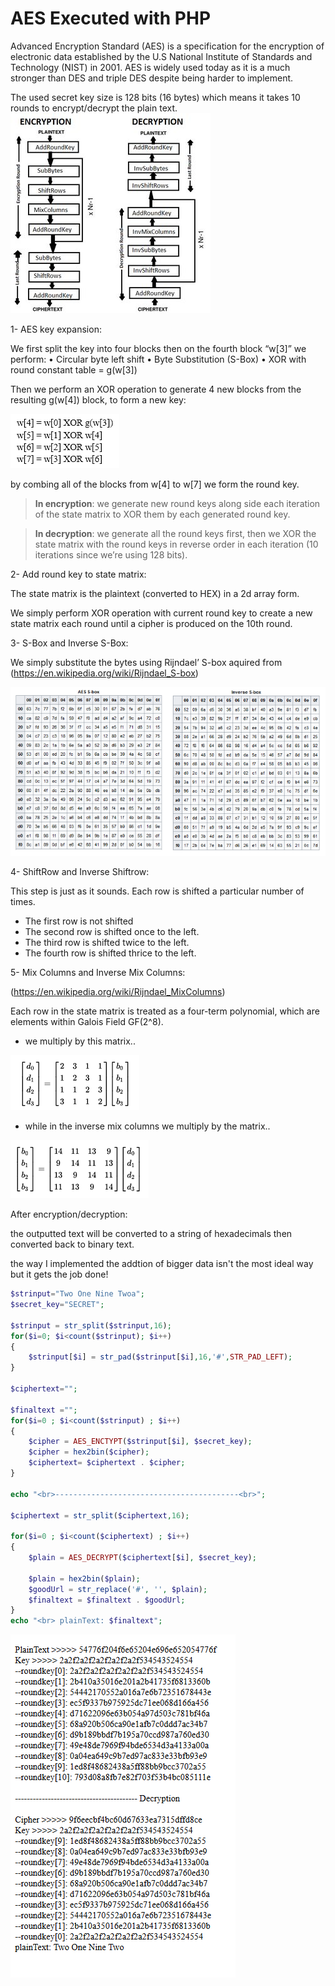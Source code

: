 # AES Executed with PHP
Advanced Encryption Standard (AES) is a specification for the encryption of electronic data established by the U.S National Institute of Standards and Technology (NIST) in 2001. AES is widely used today as it is a much stronger than DES and triple DES despite being harder to implement.

The used secret key size is 128 bits (16 bytes) which means it takes 10 rounds to encrypt/decrypt the plain text.
![Image 1](images/Process.jpg)

1-  AES key expansion:

We first split the key into four blocks then on the fourth block “w[3]” we perform:
•	Circular byte left shift
•	Byte Substitution (S-Box)
•	XOR with round constant table = g(w[3]) 

Then we perform an XOR operation to generate 4 new blocks from the resulting g(w[4]) block, to form a new key:

![Image 2](images/Expansion_Key.png)

by combing all of the blocks from w[4] to w[7]  we form the round key.

>**In encryption**: we generate new round keys along side each iteration of the state matrix to XOR them by each generated round key.

>**In decryption**: we generate all the round keys first, then we XOR the state matrix with the round keys in reverse order in each iteration (10 iterations since we’re using 128 bits).

2- Add round key to state matrix:

The state matrix is the plaintext (converted to HEX) in a 2d array form.
  
We simply perform XOR operation with current round key to create a new state matrix each round until a cipher is produced on the 10th round.

3- S-Box and Inverse S-Box:

  We simply substitute the bytes using Rijndael’ S-box
aquired from (https://en.wikipedia.org/wiki/Rijndael_S-box)

![Image 3](images/SBOX_Tables.png)


4- ShiftRow and Inverse Shiftrow:

This step is just as it sounds. Each row is shifted a particular number of times.

-	The first row is not shifted
-	The second row is shifted once to the left.
-	The third row is shifted twice to the left.
-	The fourth row is shifted thrice to the left.

5- Mix Columns and Inverse Mix Columns:

  (https://en.wikipedia.org/wiki/Rijndael_MixColumns)
   
   Each row in the state matrix is treated as a four-term polynomial, which are elements within Galois Field  GF(2^8).
  - we multiply by this matrix..
  
  ![Image 4](images/MixCol.png)
  
  - while in the inverse mix columns we multiply by the matrix..

  ![Image 5](images/Inverse_MixCol.png)

After encryption/decryption:

the outputted text will be converted to a string of hexadecimals then converted back 
to binary text.

the way I implemented the addtion of bigger data isn't the most ideal way but it gets the job done!

```php
$strinput="Two One Nine Twoa";
$secret_key="SECRET";

$strinput = str_split($strinput,16);                                    //spliting string into 16 bytes (128 bit) per block.
for($i=0; $i<count($strinput); $i++)
{
    $strinput[$i] = str_pad($strinput[$i],16,'#',STR_PAD_LEFT);         //pads string into 16 bytes (128 bit) per blocks.
}

$ciphertext="";

$finaltext ="";
for($i=0 ; $i<count($strinput) ; $i++)
{
    $cipher = AES_ENCTYPT($strinput[$i], $secret_key);                 //sends the blocks to be encrypted indivisually all with the Key
    $cipher = hex2bin($cipher);
    $ciphertext= $ciphertext . $cipher;                                //adds each resulting cipher to a string.
}

echo "<br>-----------------------------------------<br>";

$ciphertext = str_split($ciphertext,16);                                //spliting cipher string into 16 bytes (128 bit) per block.

for($i=0 ; $i<count($ciphertext) ; $i++)
{
    $plain = AES_DECRYPT($ciphertext[$i], $secret_key);                 //sends the blocks to be Dencrypted indivisually all with the Key

    $plain = hex2bin($plain);
    $goodUrl = str_replace('#', '', $plain);
    $finaltext = $finaltext . $goodUrl;                                 //adds each resulting text to a string.
}
echo "<br> plainText: $finaltext";
```

![Image 5](images/results.png)
 
